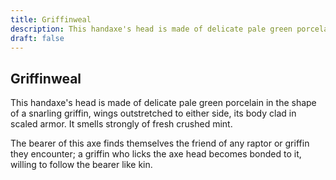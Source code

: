 ```yaml
---
title: Griffinweal
description: This handaxe's head is made of delicate pale green porcelain in the shape of a snarling griffin, wings outstretched to either side, its body clad in scaled armor. It smells strongly of fresh crushe...
draft: false
---
```


## Griffinweal

This handaxe's head is made of delicate pale green porcelain in the shape of a snarling griffin, wings outstretched to either side, its body clad in scaled armor. It smells strongly of fresh crushed mint.

The bearer of this axe finds themselves the friend of any raptor or griffin they encounter; a griffin who licks the axe head becomes bonded to it, willing to follow the bearer like kin.
